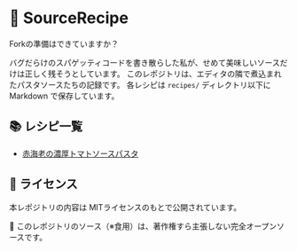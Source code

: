 # 🍴 SourceRecipe

Forkの準備はできていますか？

バグだらけのスパゲッティコードを書き散らした私が、せめて美味しいソースだけは正しく残そうとしています。
このレポジトリは、エディタの隣で煮込まれたパスタソースたちの記録です。
各レシピは `recipes/` ディレクトリ以下に Markdown で保存しています。

## 📚 レシピ一覧

- [赤海老の濃厚トマトソースパスタ](recipes/akaeebi-tomato.md)

## 📝 ライセンス

本レポジトリの内容は MITライセンスのもとで公開されています。

🍝 このレポジトリのソース（※食用）は、著作権すら主張しない完全オープンソースです。

